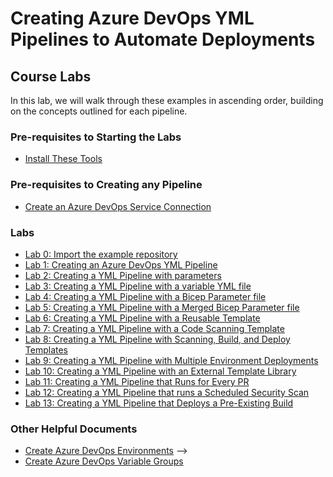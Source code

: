 # Creating Azure DevOps YML Pipelines to Automate Deployments

## Course Labs

In this lab, we will walk through these examples in ascending order, building on the concepts outlined for each pipeline.

### Pre-requisites to Starting the Labs

- [Install These Tools](./Tooling_with_Visual_Studio_Code.md)

### Pre-requisites to Creating any Pipeline

- [Create an Azure DevOps Service Connection](./CreateServiceConnections.md)

### Labs

- [Lab 0: Import the example repository](./Lab_00.md)
- [Lab 1: Creating an Azure DevOps YML Pipeline](./Lab_01.md)
- [Lab 2: Creating a YML Pipeline with parameters](./Lab_02.md)
- [Lab 3: Creating a YML Pipeline with a variable YML file](./Lab_03.md)
- [Lab 4: Creating a YML Pipeline with a Bicep Parameter file](./Lab_04.md)
- [Lab 5: Creating a YML Pipeline with a Merged Bicep Parameter file](./Lab_05.md)
- [Lab 6: Creating a YML Pipeline with a Reusable Template](./Lab_06.md)
- [Lab 7: Creating a YML Pipeline with a Code Scanning Template](./Lab_07.md)
- [Lab 8: Creating a YML Pipeline with Scanning, Build, and Deploy Templates](./Lab_08.md)
- [Lab 9: Creating a YML Pipeline with Multiple Environment Deployments](./Lab_09.md)
- [Lab 10: Creating a YML Pipeline with an External Template Library](./Lab_10.md)
- [Lab 11: Creating a YML Pipeline that Runs for Every PR](./Lab_11.md)
- [Lab 12: Creating a YML Pipeline that runs a Scheduled Security Scan](./Lab_12.md)
- [Lab 13: Creating a YML Pipeline that Deploys a Pre-Existing Build](./Lab_13.md)

### Other Helpful Documents

- [Create Azure DevOps Environments](./CreateDevOpsEnvironments.md) -->
- [Create Azure DevOps Variable Groups](./CreateDevOpsVariableGroups.md)
